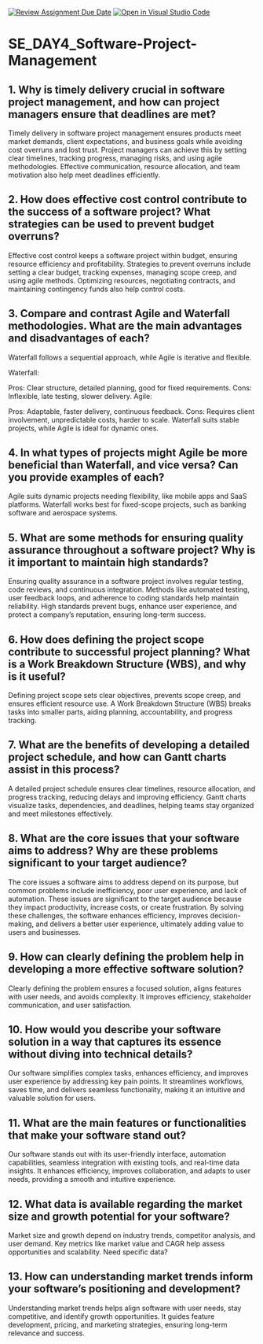 [![Review Assignment Due Date](https://classroom.github.com/assets/deadline-readme-button-22041afd0340ce965d47ae6ef1cefeee28c7c493a6346c4f15d667ab976d596c.svg)](https://classroom.github.com/a/9pw6JKcu)
[![Open in Visual Studio Code](https://classroom.github.com/assets/open-in-vscode-2e0aaae1b6195c2367325f4f02e2d04e9abb55f0b24a779b69b11b9e10269abc.svg)](https://classroom.github.com/online_ide?assignment_repo_id=18435081&assignment_repo_type=AssignmentRepo)
# SE_DAY4_Software-Project-Management
## 1. Why is timely delivery crucial in software project management, and how can project managers ensure that deadlines are met?
Timely delivery in software project management ensures products meet market demands, client expectations, and business goals while avoiding cost overruns and lost trust. Project managers can achieve this by setting clear timelines, tracking progress, managing risks, and using agile methodologies. Effective communication, resource allocation, and team motivation also help meet deadlines efficiently.

## 2. How does effective cost control contribute to the success of a software project? What strategies can be used to prevent budget overruns?
Effective cost control keeps a software project within budget, ensuring resource efficiency and profitability. Strategies to prevent overruns include setting a clear budget, tracking expenses, managing scope creep, and using agile methods. Optimizing resources, negotiating contracts, and maintaining contingency funds also help control costs.

## 3. Compare and contrast Agile and Waterfall methodologies. What are the main advantages and disadvantages of each?
Waterfall follows a sequential approach, while Agile is iterative and flexible.

Waterfall:

Pros: Clear structure, detailed planning, good for fixed requirements.
Cons: Inflexible, late testing, slower delivery.
Agile:

Pros: Adaptable, faster delivery, continuous feedback.
Cons: Requires client involvement, unpredictable costs, harder to scale.
Waterfall suits stable projects, while Agile is ideal for dynamic ones.

## 4. In what types of projects might Agile be more beneficial than Waterfall, and vice versa? Can you provide examples of each?
Agile suits dynamic projects needing flexibility, like mobile apps and SaaS platforms. Waterfall works best for fixed-scope projects, such as banking software and aerospace systems.

## 5. What are some methods for ensuring quality assurance throughout a software project? Why is it important to maintain high standards?
Ensuring quality assurance in a software project involves regular testing, code reviews, and continuous integration. Methods like automated testing, user feedback loops, and adherence to coding standards help maintain reliability. High standards prevent bugs, enhance user experience, and protect a company’s reputation, ensuring long-term success.

## 6. How does defining the project scope contribute to successful project planning? What is a Work Breakdown Structure (WBS), and why is it useful?
Defining project scope sets clear objectives, prevents scope creep, and ensures efficient resource use. A Work Breakdown Structure (WBS) breaks tasks into smaller parts, aiding planning, accountability, and progress tracking.

## 7. What are the benefits of developing a detailed project schedule, and how can Gantt charts assist in this process?
A detailed project schedule ensures clear timelines, resource allocation, and progress tracking, reducing delays and improving efficiency. Gantt charts visualize tasks, dependencies, and deadlines, helping teams stay organized and meet milestones effectively.

## 8. What are the core issues that your software aims to address? Why are these problems significant to your target audience?
The core issues a software aims to address depend on its purpose, but common problems include inefficiency, poor user experience, and lack of automation. These issues are significant to the target audience because they impact productivity, increase costs, or create frustration. By solving these challenges, the software enhances efficiency, improves decision-making, and delivers a better user experience, ultimately adding value to users and businesses.

## 9. How can clearly defining the problem help in developing a more effective software solution?
Clearly defining the problem ensures a focused solution, aligns features with user needs, and avoids complexity. It improves efficiency, stakeholder communication, and user satisfaction.

## 10. How would you describe your software solution in a way that captures its essence without diving into technical details?
Our software simplifies complex tasks, enhances efficiency, and improves user experience by addressing key pain points. It streamlines workflows, saves time, and delivers seamless functionality, making it an intuitive and valuable solution for users.

## 11. What are the main features or functionalities that make your software stand out?
Our software stands out with its user-friendly interface, automation capabilities, seamless integration with existing tools, and real-time data insights. It enhances efficiency, improves collaboration, and adapts to user needs, providing a smooth and intuitive experience.

## 12. What data is available regarding the market size and growth potential for your software?
Market size and growth depend on industry trends, competitor analysis, and user demand. Key metrics like market value and CAGR help assess opportunities and scalability. Need specific data?

## 13. How can understanding market trends inform your software’s positioning and development?
Understanding market trends helps align software with user needs, stay competitive, and identify growth opportunities. It guides feature development, pricing, and marketing strategies, ensuring long-term relevance and success.
